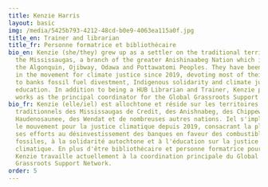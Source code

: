 ```yaml
---
title: Kenzie Harris
layout: basic
img: /media/5425b793-4212-48cd-b0e9-4063ea115a0f.jpg
title_en: Trainer and librarian
title_fr: Personne formatrice et bibliothécaire
bio_en: Kenzie (she/they) grew up as a settler on the traditional territories of
  the Mississaugas, a branch of the greater Anishinaabeg Nation which includes
  the Algonquin, Ojibway, Odawa and Pottawatomi Peoples. They have been involved
  in the movement for climate justice since 2019, devoting most of their efforts
  to banks fossil fuel divestment, Indigenous solidarity and climate justice
  education. In addition to being a HUB Librarian and Trainer, Kenzie presently
  works as the principal coordinator for the Global Grassroots Support Network.
bio_fr: Kenzie (elle/iel) est allochtone et réside sur les territoires
  traditionnels des Mississaugas de Credit, des Anishnabeg, des Chippewa, des
  Haudenosaunee, des Wendat et de nombreuses autres nations. Iel s'implique dans
  le mouvement pour la justice climatique depuis 2019, consacrant la plupart de
  ses efforts au désinvestissement des banques en faveur des combustibles
  fossiles, à la solidarité autochtone et à l'éducation sur la justice
  climatique. En plus d'être bibliothécaire et personne formatrice pour le HUB,
  Kenzie travaille actuellement à la coordination principale du Global
  Grassroots Support Network.
order: 5
---
```

